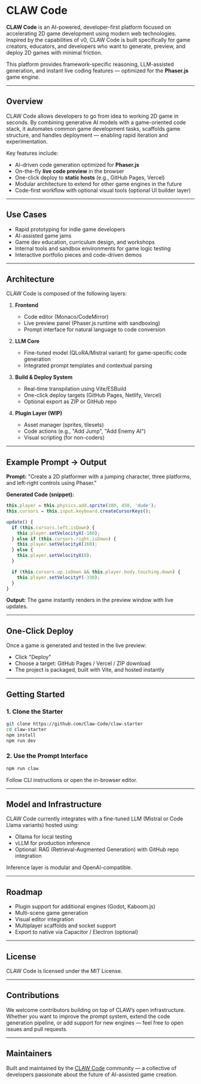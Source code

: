 # CLAW Code

**CLAW Code** is an AI-powered, developer-first platform focused on accelerating 2D game development using modern web technologies. Inspired by the capabilities of v0, CLAW Code is built specifically for game creators, educators, and developers who want to generate, preview, and deploy 2D games with minimal friction.

This platform provides framework-specific reasoning, LLM-assisted generation, and instant live coding features — optimized for the **Phaser.js** game engine.

---

## Overview

CLAW Code allows developers to go from idea to working 2D game in seconds. By combining generative AI models with a game-oriented code stack, it automates common game development tasks, scaffolds game structure, and handles deployment — enabling rapid iteration and experimentation.

Key features include:

* AI-driven code generation optimized for **Phaser.js**
* On-the-fly **live code preview** in the browser
* One-click deploy to **static hosts** (e.g., GitHub Pages, Vercel)
* Modular architecture to extend for other game engines in the future
* Code-first workflow with optional visual tools (optional UI builder layer)

---

## Use Cases

* Rapid prototyping for indie game developers
* AI-assisted game jams
* Game dev education, curriculum design, and workshops
* Internal tools and sandbox environments for game logic testing
* Interactive portfolio pieces and code-driven demos

---

## Architecture

CLAW Code is composed of the following layers:

1. **Frontend**

   * Code editor (Monaco/CodeMirror)
   * Live preview panel (Phaser.js runtime with sandboxing)
   * Prompt interface for natural language to code conversion

2. **LLM Core**

   * Fine-tuned model (QLoRA/Mistral variant) for game-specific code generation
   * Integrated prompt templates and contextual parsing

3. **Build & Deploy System**

   * Real-time transpilation using Vite/ESBuild
   * One-click deploy targets (GitHub Pages, Netlify, Vercel)
   * Optional export as ZIP or GitHub repo

4. **Plugin Layer (WIP)**

   * Asset manager (sprites, tilesets)
   * Code actions (e.g., "Add Jump", "Add Enemy AI")
   * Visual scripting (for non-coders)

---

## Example Prompt → Output

**Prompt:**
"Create a 2D platformer with a jumping character, three platforms, and left-right controls using Phaser."

**Generated Code (snippet):**

```js
this.player = this.physics.add.sprite(100, 450, 'dude');
this.cursors = this.input.keyboard.createCursorKeys();

update() {
  if (this.cursors.left.isDown) {
    this.player.setVelocityX(-160);
  } else if (this.cursors.right.isDown) {
    this.player.setVelocityX(160);
  } else {
    this.player.setVelocityX(0);
  }

  if (this.cursors.up.isDown && this.player.body.touching.down) {
    this.player.setVelocityY(-330);
  }
}
```

**Output:**
The game instantly renders in the preview window with live updates.

---

## One-Click Deploy

Once a game is generated and tested in the live preview:

* Click "Deploy"
* Choose a target: GitHub Pages / Vercel / ZIP download
* The project is packaged, built with Vite, and hosted instantly

---

## Getting Started

### 1. Clone the Starter

```bash
git clone https://github.com/Claw-Code/claw-starter
cd claw-starter
npm install
npm run dev
```

### 2. Use the Prompt Interface

```bash
npm run claw
```

Follow CLI instructions or open the in-browser editor.

---

## Model and Infrastructure

CLAW Code currently integrates with a fine-tuned LLM (Mistral or Code Llama variants) hosted using:

* Ollama for local testing
* vLLM for production inference
* Optional: RAG (Retrieval-Augmented Generation) with GitHub repo integration

Inference layer is modular and OpenAI-compatible.

---

## Roadmap

* Plugin support for additional engines (Godot, Kaboom.js)
* Multi-scene game generation
* Visual editor integration
* Multiplayer scaffolds and socket support
* Export to native via Capacitor / Electron (optional)

---

## License

CLAW Code is licensed under the MIT License.

---

## Contributions

We welcome contributors building on top of CLAW’s open infrastructure. Whether you want to improve the prompt system, extend the code generation pipeline, or add support for new engines — feel free to open issues and pull requests.

---

## Maintainers

Built and maintained by the [CLAW Code](https://github.com/Claw-Code) community — a collective of developers passionate about the future of AI-assisted game creation.
